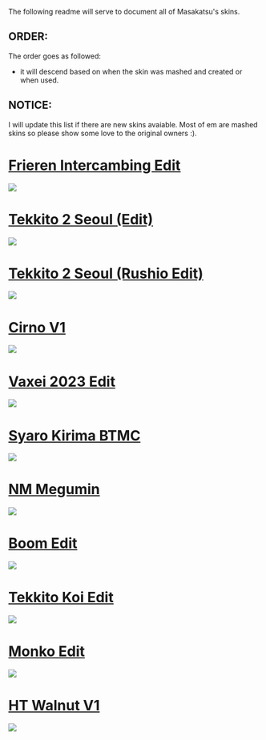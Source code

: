The following readme will serve to document all of Masakatsu's skins.

## ORDER: 
The order goes as followed: 
- it will descend based on when the skin was mashed and created or when used.

## NOTICE:
I will update this list if there are new skins avaiable. Most of em are mashed skins so please show some love to the original owners :).

# [Frieren Intercambing Edit](https://cdn.discordapp.com/attachments/749686438341247147/1218856661607780382/Frieren_intercambing_edit.osk?ex=66092fb9&is=65f6bab9&hm=c08903a82b7a1cfb054f766c8100a281ba299befe017ae9baa9bf599a9800e4f&)
![](https://media.discordapp.net/attachments/749686438341247147/1218856426907373568/screenshot161.jpg?ex=66092f81&is=65f6ba81&hm=41acf82993d3bac369d72b5d59c1e353570e83ca4e9f584ac4ef87e2de94183f&=&format=webp&width=1609&height=905)

# [Tekkito 2 Seoul (Edit)](https://cdn.discordapp.com/attachments/749686438341247147/1171985527013118114/tekkito2_Seoul_Edit.osk?ex=6604c894&is=65f25394&hm=6c4f96197487a7c5ba9c142a7240c126f4b2424e03d315a0088f64aaa7ea9bee&)
![](https://cdn.discordapp.com/attachments/749686438341247147/1171984645106176010/screenshot039.jpg?ex=6604c7c1&is=65f252c1&hm=0d52a0e5d57dbedfd56ae3bd92794a25cb8fb6c3078c9e8d2f9eefac03e851c8&)

# [Tekkito 2 Seoul (Rushio Edit)](https://cdn.discordapp.com/attachments/749686438341247147/1171985527348678738/tekkito2_Seoul_Rushio_Edit.osk?ex=6604c894&is=65f25394&hm=6f387c9cd3b66f60b76d7a7fbcec3dfd1bfd50a0ec64223d559f44c7dfc261c0&)
![](https://cdn.discordapp.com/attachments/749686438341247147/1171984645106176010/screenshot039.jpg?ex=6604c7c1&is=65f252c1&hm=0d52a0e5d57dbedfd56ae3bd92794a25cb8fb6c3078c9e8d2f9eefac03e851c8&)

# [Cirno V1](https://cdn.discordapp.com/attachments/749686438341247147/1172240220008226826/Cirno-V1.0.osk?ex=6605b5c7&is=65f340c7&hm=3c4d3deeebc8e06875dce92d19b9c9b4ae84bde621a7144b63f0954f792b59f2&)
![](https://cdn.discordapp.com/attachments/749686438341247147/1172239794512875570/image.png?ex=6605b562&is=65f34062&hm=31c0092688fbad5a4fb025c6f6c6adfb405288b3dd78cbb3f830fe11696fff1b&)

# [Vaxei 2023 Edit](https://cdn.discordapp.com/attachments/749686438341247147/1181353523892473866/Vaxei_2023_Edit.osk?ex=6601f334&is=65ef7e34&hm=0d4a9ee32fdc76a6ea914690c6d31d51e87fe0050521e382d8445eb50cacb4da&)
![](https://cdn.discordapp.com/attachments/749686438341247147/1181353869905756180/screenshot059.jpg?ex=6601f387&is=65ef7e87&hm=c9b6fb8db7523d2c33e2fad6b1acb342b67768e9d73692dc2c3c9316d1507be8&)

# [Syaro Kirima BTMC](https://cdn.discordapp.com/attachments/749686438341247147/1171991015075352677/-_Syaro_Kirima_BTMC_-.osk?ex=6604cdb0&is=65f258b0&hm=a90ad13bb88de0371294b2fe55f0e4d230a1aa47fb269dde044410d119301c84&)
![](https://cdn.discordapp.com/attachments/749686438341247147/1171990973203632198/screenshot042.jpg?ex=6604cda6&is=65f258a6&hm=b7aadbd463182112e43e00e48724c35fd510895e2a5434b17cc5953913bdf563&)

# [NM Megumin](https://cdn.discordapp.com/attachments/749686438341247147/1171995101904519198/NMMegumin.osk?ex=6604d17e&is=65f25c7e&hm=f1b2f7f805540297707c47128ef75eeec3b00887ca1a95db6bdb626c0e2033e8&)
![](https://cdn.discordapp.com/attachments/749686438341247147/1171994977644068905/screenshot044.jpg?ex=6604d161&is=65f25c61&hm=8e08ddfdb1e09e2d725831d5bfe525282be0675487122546700b91ba56975aed&)

# [Boom Edit](https://cdn.discordapp.com/attachments/749686438341247147/1171988817222303814/boom_edit.osk?ex=6604cba4&is=65f256a4&hm=e46f99048bb1a22020d0cb954971b2b8a58a39e21b8e2fa26d2a459be9004fb1&)
![](https://cdn.discordapp.com/attachments/749686438341247147/1171987400013135983/screenshot041.jpg?ex=6604ca52&is=65f25552&hm=f522618fee8ed8b54337734cacc5901e6e34f0e6ba99423b4274bb8cbd8195f0&)

# [Tekkito Koi Edit](https://cdn.discordapp.com/attachments/749686438341247147/1171986220591628410/Tekkito_Koi_Edit.osk?ex=6604c939&is=65f25439&hm=27fd439c20b8c7e203aa0ca71f86b9fa165480cf8f8481de796adc49fc612df6&)
![](https://cdn.discordapp.com/attachments/749686438341247147/1171986536972161065/screenshot040.jpg?ex=6604c984&is=65f25484&hm=5e357e97c4cbdebefde436c1be71558cb1bd921a95718ef9412ae1453cfbc05b&)

# [Monko Edit](https://cdn.discordapp.com/attachments/749686438341247147/1172243590542540872/MonkoEdit.osk?ex=6605b8eb&is=65f343eb&hm=3163be263cf723b5347e66786e3e7f705bed665629bfd96ce4e0d0caf3be5db6&)
![](https://cdn.discordapp.com/attachments/749686438341247147/1172243552831541328/screenshot048.jpg?ex=6605b8e2&is=65f343e2&hm=eff8ec733880dea98cd6ab6a27d64f4171cb7ebb307fa63542fbdb0e1b97ac0c&)

# [HT Walnut V1](https://cdn.discordapp.com/attachments/749686438341247147/1172237915519197236/-_HT_Walnut_1.0_clrs.osk?ex=6605b3a2&is=65f33ea2&hm=b3464c2a403e8dfd6acff529b650c98e8c10a524c605da5ae1c1aeba368d886b&)
![](https://cdn.discordapp.com/attachments/749686438341247147/1172237975535489055/image.png?ex=6605b3b0&is=65f33eb0&hm=e071af03d8188f9bb1ab4ae7b36d3c4c17f749e0bef56da7b4472c88eed51673&)
